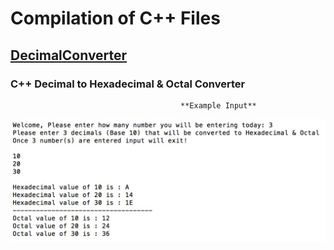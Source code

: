 # Compilation of C++ Files

## [DecimalConverter](https://github.com/AlisikanderAhmed/C-Plus-Plus/tree/master/DecimalConverter) 
### C++ Decimal to Hexadecimal & Octal Converter 
                                          **Example Input**

![Alt text](https://github.com/AlisikanderAhmed/C-Plus-Plus/blob/master/Images/HexToDec.jpg)
